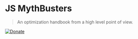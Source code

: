 # JS MythBusters

<!-- {.massive-header.-with-tagline} -->
> An optimization handbook from a high level point of view.

<a class="badge" target="_blank" href="https://paypal.me/kikobeats"><img src="https://img.shields.io/badge/donate-paypal-blue.svg?style=flat-square" alt="Donate"></a>
